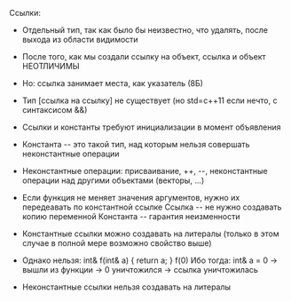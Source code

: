 Ссылки:
- Отдельный тип, так как было бы неизвестно, что удалять, после выхода из области видимости
- После того, как мы создали ссылку на объект, ссылка и объект НЕОТЛИЧИМЫ
- Но: ссылка занимает места, как указатель (8Б)
- Тип [ссылка на ссылку] не существует (но std=c++11 если нечто, с синтаксисом &&)
- Ссылки и константы требуют инициализации в момент объявления

- Константа -- это такой тип, над которым нельзя совершать неконстантные операции
- Неконстантные операции: присваивание, ++, --, неконстантные операции над другими объектами (векторы, ...)
- Если функция не меняет значения аргументов, нужно их передеавать по константной ссылке
Ссылка -- не нужно создавать копию переменной
Константа -- гарантия неизменности
- Константные ссылки можно создавать на литералы (только в этом случае в полной мере возможно свойство выше)
- Однако нельзя:
int& f(int& a) {
    return a;
}
f(0)
Ибо тогда: int& a = 0 -> вышли из функции -> 0 уничтожился -> ссылка уничтожилась
- Неконстантные ссылки нельзя создавать на литералы